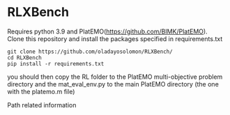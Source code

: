 # RLXBench
Requires python 3.9 and PlatEMO(https://github.com/BIMK/PlatEMO). <br />
Clone this repository and install the packages specified in requirements.txt <br />
```
git clone https://github.com/oladayosolomon/RLXBench/
cd RLXBench
pip install -r requirements.txt
```
you should then copy the RL folder to the PlatEMO multi-objective problem directory and the mat_eval_env.py to the main PlatEMO directory (the one with the platemo.m file)

Path related information

